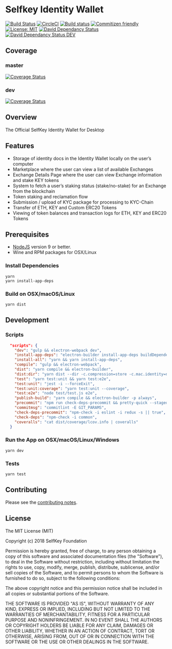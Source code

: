# Selfkey Identity Wallet

[![Build Status](https://travis-ci.org/SelfKeyFoundation/Identity-Wallet.svg?branch=dev)](https://travis-ci.org/SelfKeyFoundation/Identity-Wallet) [![CircleCI](https://circleci.com/gh/SelfKeyFoundation/Identity-Wallet.svg?style=svg)](https://circleci.com/gh/SelfKeyFoundation/Identity-Wallet) [![Build status](https://ci.appveyor.com/api/projects/status/7g0lesr2456giitd?svg=true)](https://ci.appveyor.com/project/rodrigopavezi/identity-wallet)
 [![Commitizen friendly](https://img.shields.io/badge/commitizen-friendly-brightgreen.svg)](http://commitizen.github.io/cz-cli/) [![License: MIT](https://img.shields.io/badge/License-MIT-yellow.svg)](https://opensource.org/licenses/MIT) [![David Dependancy Status](https://david-dm.org/SelfKeyFoundation/Identity-Wallet.svg)](https://david-dm.org/SelfKeyFoundation/Identity-Wallet) [![David Dependancy Status DEV](https://david-dm.org/SelfKeyFoundation/Identity-Wallet/dev-status.svg)](https://david-dm.org/SelfKeyFoundation/Identity-Wallet?type=dev)

## Coverage

### master

[![Coverage Status](https://coveralls.io/repos/github/SelfKeyFoundation/Identity-Wallet/badge.svg?branch=master)](https://coveralls.io/github/SelfKeyFoundation/Identity-Wallet?branch=master)

### dev

[![Coverage Status](https://coveralls.io/repos/github/SelfKeyFoundation/Identity-Wallet/badge.svg?branch=dev)](https://coveralls.io/github/SelfKeyFoundation/Identity-Wallet?branch=dev)

## Overview

The Official SelfKey Identity Wallet for Desktop

## Features

* Storage of identity docs in the Identity Wallet locally on the user’s computer
* Marketplace where the user can view a list of available Exchanges
* Exchange Details Page where the user can view Exchange information and stake KEY tokens
* System to fetch a user’s staking status (stake/no-stake) for an Exchange from the blockchain
* Token staking and reclamation flow
* Submission / upload of KYC package for processing to KYC-Chain
* Transfer of ETH, KEY and Custom ERC20 Tokens
* Viewing of token balances and transaction logs for ETH, KEY and ERC20 Tokens

## Prerequisites

* [NodeJS](https://nodejs.org) version 9 or better.
* Wine and RPM packages for OSX/Linux

### Install Dependencies

    yarn
    yarn install-app-deps

### Build on OSX/macOS/Linux

    yarn dist

## Development

### Scripts
```json
  "scripts": {
    "dev": "gulp && electron-webpack dev",
    "install-app-deps": "electron-builder install-app-deps buildDependenciesFromSource",
    "install-all": "yarn && yarn install-app-deps",
    "compile": "gulp && electron-webpack",
    "dist": "yarn compile && electron-builder",
    "dist:dir": "yarn dist --dir -c.compression=store -c.mac.identity=null",
    "test": "yarn test:unit && yarn test:e2e",
    "test:unit": "jest -i --forceExit",
    "test:unit:coverage": "yarn test:unit --coverage",
    "test:e2e": "node test/test.js e2e",
    "publish-build": "yarn compile && electron-builder -p always",
    "precommit": "npm run check-deps-precommit && pretty-quick --staged && lint-staged",
    "commitmsg": "commitlint -E GIT_PARAMS",
    "check-deps-precommit": "npm-check -i eslint -i redux -s || true",
    "check-deps": "npm-check -i common",
    "coveralls": "cat dist/coverage/lcov.info | coveralls"
  }
 ```

### Run the App on OSX/macOS/Linux/Windows

    yarn dev

### Tests

    yarn test

## Contributing

Please see the [contributing notes](CONTRIBUTING.md).

## License

The MIT License (MIT)

Copyright (c) 2018 SelfKey Foundation

Permission is hereby granted, free of charge, to any person obtaining a copy of this software and associated documentation files (the "Software"), to deal in the Software without restriction, including without limitation the rights to use, copy, modify, merge, publish, distribute, sublicense, and/or sell copies of the Software, and to permit persons to whom the Software is furnished to do so, subject to the following conditions:

The above copyright notice and this permission notice shall be included in all copies or substantial portions of the Software.

THE SOFTWARE IS PROVIDED "AS IS", WITHOUT WARRANTY OF ANY KIND, EXPRESS OR IMPLIED, INCLUDING BUT NOT LIMITED TO THE WARRANTIES OF MERCHANTABILITY, FITNESS FOR A PARTICULAR PURPOSE AND NONINFRINGEMENT. IN NO EVENT SHALL THE AUTHORS OR COPYRIGHT HOLDERS BE LIABLE FOR ANY CLAIM, DAMAGES OR OTHER LIABILITY, WHETHER IN AN ACTION OF CONTRACT, TORT OR OTHERWISE, ARISING FROM, OUT OF OR IN CONNECTION WITH THE SOFTWARE OR THE USE OR OTHER DEALINGS IN THE SOFTWARE.
